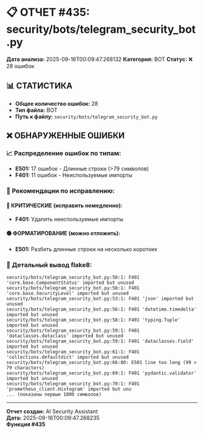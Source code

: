 # 📋 ОТЧЕТ #435: security/bots/telegram_security_bot.py

**Дата анализа:** 2025-09-16T00:09:47.268132
**Категория:** BOT
**Статус:** ❌ 28 ошибок

## 📊 СТАТИСТИКА

- **Общее количество ошибок:** 28
- **Тип файла:** BOT
- **Путь к файлу:** `security/bots/telegram_security_bot.py`

## ❌ ОБНАРУЖЕННЫЕ ОШИБКИ

### 📈 Распределение ошибок по типам:

- **E501:** 17 ошибок - Длинные строки (>79 символов)
- **F401:** 11 ошибок - Неиспользуемые импорты

### 🎯 Рекомендации по исправлению:

#### 🔴 КРИТИЧЕСКИЕ (исправить немедленно):
- **F401:** Удалить неиспользуемые импорты

#### 🟢 ФОРМАТИРОВАНИЕ (можно отложить):
- **E501:** Разбить длинные строки на несколько коротких

### 📝 Детальный вывод flake8:

```
security/bots/telegram_security_bot.py:50:1: F401 'core.base.ComponentStatus' imported but unused
security/bots/telegram_security_bot.py:50:1: F401 'core.base.SecurityLevel' imported but unused
security/bots/telegram_security_bot.py:53:1: F401 'json' imported but unused
security/bots/telegram_security_bot.py:56:1: F401 'datetime.timedelta' imported but unused
security/bots/telegram_security_bot.py:58:1: F401 'typing.Tuple' imported but unused
security/bots/telegram_security_bot.py:59:1: F401 'dataclasses.dataclass' imported but unused
security/bots/telegram_security_bot.py:59:1: F401 'dataclasses.field' imported but unused
security/bots/telegram_security_bot.py:61:1: F401 'collections.defaultdict' imported but unused
security/bots/telegram_security_bot.py:66:80: E501 line too long (99 > 79 characters)
security/bots/telegram_security_bot.py:69:1: F401 'pydantic.validator' imported but unused
security/bots/telegram_security_bot.py:70:1: F401 'prometheus_client.Histogram' imported but unu
... (показаны первые 1000 символов)
```

---
**Отчет создан:** AI Security Assistant  
**Дата:** 2025-09-16T00:09:47.268235  
**Функция #435**
